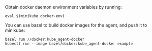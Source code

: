 Obtain docker daemon environment variables by running:

    eval $(minikube docker-env)

You can use bazel to build docker images for the agent, and push it to minikube:

    bazel run //docker:kube_agent-docker
    kubectl run --image bazel/docker:kube_agent-docker example
